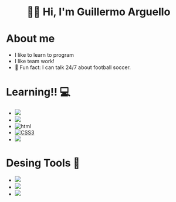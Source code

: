 <h1 align="center">🙋‍♂️ Hi, I'm Guillermo Arguello</h1>

# About me
- I like to learn to program 
- I like team work! 
- 💬 Fun fact: I can talk 24/7 about football soccer.

# Learning!! 💻
- <img src = "https://img.shields.io/badge/C-00599C?style=for-the-badge&logo=c&logoColor=white">
- <img src = "https://img.shields.io/badge/C%2B%2B-00599C?style=for-the-badge&logo=c%2B%2B&logoColor=white">
- <img src = "https://img.shields.io/badge/HTML5-E34F26?style=for-the-badge&logo=html5&logoColor=white" alt="html"/>
- [![CSS3](https://img.shields.io/badge/-CSS3-1572B6?style=flat&logo=css3&link=https://github.com/hritik5102)](https://github.com/hritik5102)
- <img src = "https://img.shields.io/badge/Python-3776AB?style=for-the-badge&logo=python&logoColor=white"> 

# Desing Tools 🎨
- <img src = "https://aleen42.github.io/badges/src/photoshop.svg">
- <img src = "https://aleen42.github.io/badges/src/illustrator.svg">
- <img src = "https://aleen42.github.io/badges/src/after_effects.svg">
